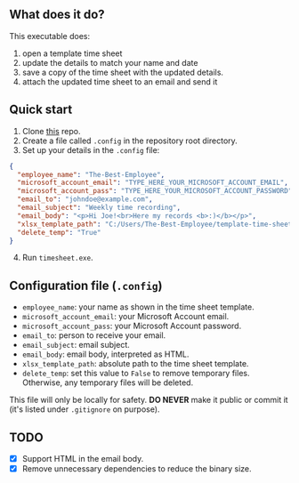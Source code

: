 ## What does it do?

This executable does:
1. open a template time sheet
2. update the details to match your name and date
3. save a copy of the time sheet with the updated details.
4. attach the updated time sheet to an email and send it


## Quick start

1. Clone [this](https://github.com/dtgoitia/si-timesheets) repo.
2. Create a file called `.config` in the repository root directory.
3. Set up your details in the `.config` file:
```json
{
  "employee_name": "The-Best-Employee",
  "microsoft_account_email": "TYPE_HERE_YOUR_MICROSOFT_ACCOUNT_EMAIL",
  "microsoft_account_pass": "TYPE_HERE_YOUR_MICROSOFT_ACCOUNT_PASSWORD",
  "email_to": "johndoe@example.com",
  "email_subject": "Weekly time recording",
  "email_body": "<p>Hi Joe!<br>Here my records <b>:)</b></p>",
  "xlsx_template_path": "C:/Users/The-Best-Employee/template-time-sheet.xlsx",
  "delete_temp": "True"
}
```
4. Run `timesheet.exe`.

## Configuration file (`.config`)

* `employee_name`: your name as shown in the time sheet template.
* `microsoft_account_email`: your Microsoft Account email.
* `microsoft_account_pass`: your Microsoft Account password.
* `email_to`: person to receive your email.
* `email_subject`: email subject.
* `email_body`: email body, interpreted as HTML.
* `xlsx_template_path`: absolute path to the time sheet template.
* `delete_temp`: set this value to `False` to remove temporary files. Otherwise, any temporary files will be deleted.

This file will only be locally for safety. **DO NEVER** make it public or commit it (it's listed under `.gitignore` on purpose).

## TODO

- [x] Support HTML in the email body.
- [x] Remove unnecessary dependencies to reduce the binary size.